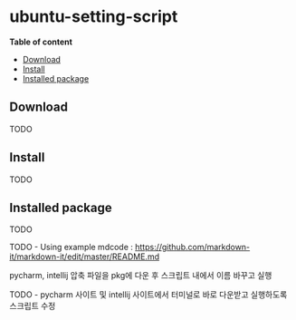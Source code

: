 # ubuntu-setting-script

__Table of content__

- [Download](#download)
- [Install](#install)
- [Installed package](#installed-package)

## Download

TODO


## Install

TODO


## Installed package

TODO

TODO - Using example mdcode : https://github.com/markdown-it/markdown-it/edit/master/README.md

pycharm, intellij 압축 파일을 pkg에 다운 후 스크립트 내에서 이름 바꾸고 실행



TODO - pycharm 사이트 및 intellij 사이트에서 터미널로 바로 다운받고 실행하도록 스크립트 수정

